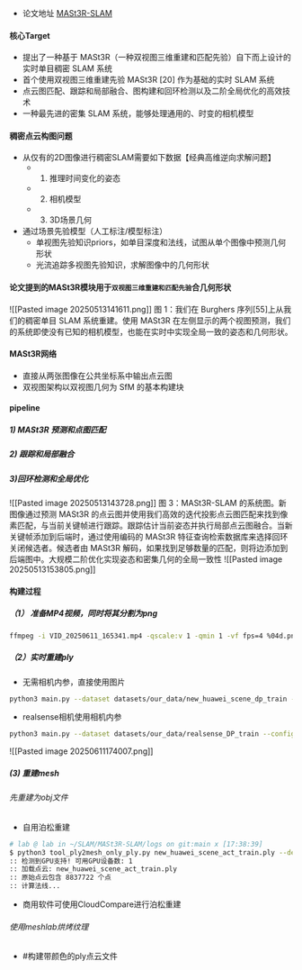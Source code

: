* 论文地址 [MASt3R-SLAM](https://arxiv.org/abs/2412.12392)
#### 核心Target
*  提出了一种基于 MASt3R（一种双视图三维重建和匹配先验）自下而上设计的实时单目稠密 SLAM 系统
* 首个使用双视图三维重建先验 MASt3R [20] 作为基础的实时 SLAM 系统
* 点云图匹配、跟踪和局部融合、图构建和回环检测以及二阶全局优化的高效技术
* 一种最先进的密集 SLAM 系统，能够处理通用的、时变的相机模型

#### 稠密点云构图问题
* 从仅有的2D图像进行稠密SLAM需要如下数据【经典高维逆向求解问题】
    * 1) 推理时间变化的姿态
    * 2) 相机模型
    * 3) 3D场景几何
* 通过场景先验模型（人工标注/模型标注）
    * 单视图先验知识priors，如单目深度和法线，试图从单个图像中预测几何形状
    * 光流追踪多视图先验知识，求解图像中的几何形状

#### 论文提到的MASt3R模块用于`双视图三维重建和匹配先验`合几何形状
![[Pasted image 20250513141611.png]]   图 1：我们在 Burghers 序列[55]上从我们的稠密单目 SLAM 系统重建。使用 MASt3R 在左侧显示的两个视图预测，我们的系统即使没有已知的相机模型，也能在实时中实现全局一致的姿态和几何形状。
#### MASt3R网络
* 直接从两张图像在公共坐标系中输出点云图
* 双视图架构以双视图几何为 SfM 的基本构建块
#### pipeline
##### 1) MASt3R 预测和点图匹配 
##### 2) 跟踪和局部融合 
##### 3)回环检测和全局优化
![[Pasted image 20250513143728.png]]    图 3：MASt3R-SLAM 的系统图。新图像通过预测 MASt3R 的点云图并使用我们高效的迭代投影点云图匹配来找到像素匹配，与当前关键帧进行跟踪。跟踪估计当前姿态并执行局部点云图融合。当新关键帧添加到后端时，通过使用编码的 MASt3R 特征查询检索数据库来选择回环关闭候选者。候选者由 MASt3R 解码，如果找到足够数量的匹配，则将边添加到后端图中。大规模二阶优化实现姿态和密集几何的全局一致性
![[Pasted image 20250513153805.png]]


#### 构建过程
##### （1） 准备MP4视频，同时将其分割为png
```bash
ffmpeg -i VID_20250611_165341.mp4 -qscale:v 1 -qmin 1 -vf fps=4 %04d.png
```

##### （2）实时重建ply
 *  无需相机内参，直接使用图片
```bash
python3 main.py --dataset datasets/our_data/new_huawei_scene_dp_train --config config/base.yaml
```
* realsense相机使用相机内参
```bash
python3 main.py --dataset datasets/our_data/realsense_DP_train --config config/base.yaml --calib config/intrinsics_realsense.yaml
```
![[Pasted image 20250611174007.png]]
##### (3) 重建mesh 
###### 先重建为obj文件
* 自用泊松重建
```bash
# lab @ lab in ~/SLAM/MASt3R-SLAM/logs on git:main x [17:38:39] 
$ python3 tool_ply2mesh_only_ply.py new_huawei_scene_act_train.ply --depth 11 --visualize --use_gpu
:: 检测到GPU支持! 可用GPU设备数: 1
:: 加载点云: new_huawei_scene_act_train.ply
:: 原始点云包含 8837722 个点
:: 计算法线...
```
* 商用软件可使用CloudCompare进行泊松重建

###### 使用meshlab烘烤纹理
* #构建带颜色的ply点云文件 